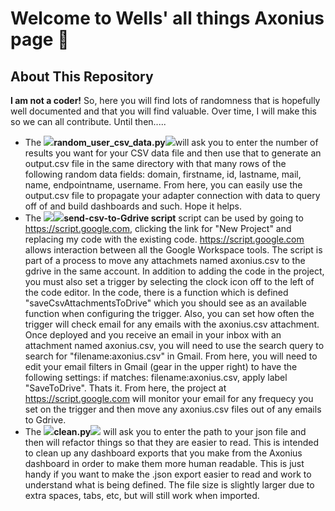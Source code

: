 <h1>Welcome to Wells' all things Axonius page 🚀</h1>
<h2>About This Repository</h2>
<b>I am not a coder!</b>  So, here you will find lots of randomness that is hopefully well documented and that you will find valuable.  Over time, I will make this so we can all contribute.  Until then.....

* The ![](https://placehold.co/15x15/FF671F/FF671F.png)<b>random_user_csv_data.py</b>![](https://placehold.co/15x15/FF671F/FF671F.png)will ask you to enter the number of results you want for your CSV data file and then use that to generate an output.csv file in the same directory with that many rows of the following random data fields: domain, firstname, id, lastname, mail, name, endpointname, username.  From here, you can easily use the output.csv file to propagate your adapter connection with data to query off of and build dashboards and such.  Hope it helps.  
* The ![](https://placehold.co/15x15/FF671F/FF671F.png)<b>![](https://placehold.co/15x15/FF671F/FF671F.png)send-csv-to-Gdrive script</b> script can be used by going to https://script.google.com, clicking the link for "New Project" and replacing my code with the existing code. https://script.google.com allows interaction between all the Google Workspace tools.  The script is part of a process to move any attachmets named axonius.csv to the gdrive in the same account. In addition to adding the code in the project, you must also set a trigger by selecting the clock icon off to the left of the code editor.  In the code, there is a function which is defined "saveCsvAttachmentsToDrive" which you should see as an available function when configuring the trigger.  Also, you can set how often the trigger will check email for any emails with the axonius.csv attachment.  Once deployed and you receive an email in your inbox with an attachment named axonius.csv, you will need to use the search query to search for "filename:axonius.csv" in Gmail.  From here, you will need to edit your email filters in Gmail (gear in the upper right) to have the following settings: if matches: filename:axonius.csv, apply label "SaveToDrive".  Thats it.  From here, the project at https://script.google.com will monitor your email for any frequecy you set on the trigger and then move any axonius.csv files out of any emails to Gdrive. 
* The ![](https://placehold.co/15x15/FF671F/FF671F.png)<b>clean.py</b>![](https://placehold.co/15x15/FF671F/FF671F.png) will ask you to enter the path to your json file and then will refactor things so that they are easier to read.  This is intended to clean up any dashboard exports that you make from the Axonius dashboard in order to make them more human readable.  This is just handy if you want to make the .json export easier to read and work to understand what is being defined.  The file size is slightly larger due to extra spaces, tabs, etc, but will still work when imported.  

